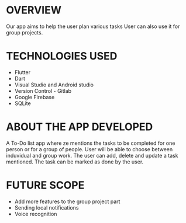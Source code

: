 # OVERVIEW
Our app aims to help the user plan various tasks
User can also use it for group projects.
# TECHNOLOGIES USED
- Flutter
- Dart
- Visual Studio and Android studio
- Version Control - Gitlab
- Google Firebase
- SQLite
# ABOUT THE APP DEVELOPED
A To-Do list app where ze mentions the tasks to be
completed for one person or for a group of people. User
will be able to choose between induvidual and group
work. The user can add, delete and update a task mentioned.
The task can be marked as done by the user.
# FUTURE SCOPE
- Add more features to the group project part
- Sending local notifications
- Voice recognition
